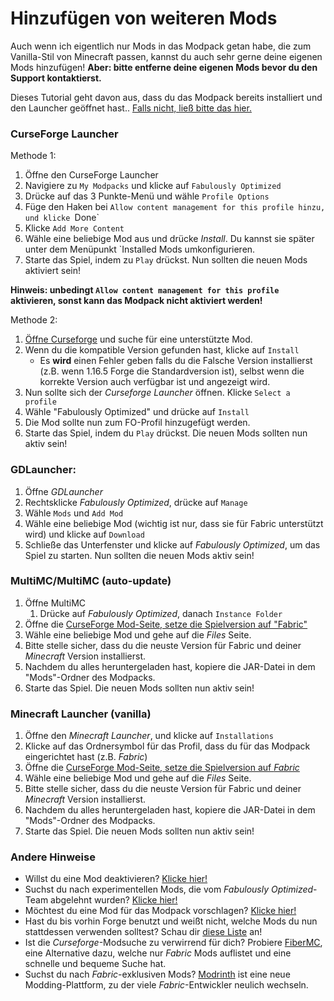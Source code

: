 # Hinzufügen von weiteren Mods

Auch wenn ich eigentlich nur Mods in das Modpack getan habe, die zum Vanilla-Stil von Minecraft passen, kannst du auch sehr gerne deine eigenen Mods hinzufügen! **Aber: bitte entferne deine eigenen Mods bevor du den Support kontaktierst.**

Dieses Tutorial geht davon aus, dass du das Modpack bereits installiert und den Launcher geöffnet hast.. [Falls nicht, ließ bitte das hier.](einrichtung.md)

### CurseForge Launcher

Methode 1:

1. Öffne den CurseForge Launcher
2. Navigiere zu `My Modpacks` und klicke auf `Fabulously Optimized`
3. Drücke auf das 3 Punkte-Menü und wähle `Profile Options`
4. Füge den Haken bei `Allow content management for this profile hinzu, und klicke `Done`
5. Klicke `Add More Content`
6. Wähle eine beliebige Mod aus und drücke *Install*. Du kannst sie später unter dem Menüpunkt `Installed Mods umkonfigurieren.
7. Starte das Spiel, indem zu `Play` drückst. Nun sollten die neuen Mods aktiviert sein!

**Hinweis: unbedingt `Allow content management for this profile` aktivieren, sonst kann das Modpack nicht aktiviert werden!**

Methode 2:

1. [Öffne Curseforge](https://www.curseforge.com/minecraft/mc-mods?filter-game-version=2020709689%3A7499\&filter-sort=4) und suche für eine unterstützte Mod.
2. Wenn du die kompatible Version gefunden hast, klicke auf `Install`
   * Es **wird** einen Fehler geben falls du die Falsche Version installierst (z.B. wenn 1.16.5 Forge die Standardversion ist), selbst wenn die korrekte Version auch verfügbar ist und angezeigt wird.
3. Nun sollte sich der *Curseforge Launcher* öffnen. Klicke `Select a profile`
4. Wähle "Fabulously Optimized" und drücke auf `Install`
5. Die Mod sollte nun zum FO-Profil hinzugefügt werden.
6. Starte das Spiel, indem du `Play` drückst. Die neuen Mods sollten nun aktiv sein!

### GDLauncher:

1. Öffne *GDLauncher*
2. Rechtsklicke *Fabulously Optimized*, drücke auf `Manage`
3. Wähle `Mods` und `Add Mod`
4. Wähle eine beliebige Mod (wichtig ist nur, dass sie für Fabric unterstützt wird) und klicke auf `Download`
5. Schließe das Unterfenster und klicke auf *Fabulously Optimized*, um das Spiel zu starten. Nun sollten die neuen Mods aktiv sein!

### MultiMC/MultiMC (auto-update)

1. Öffne MultiMC
   1. Drücke auf *Fabulously Optimized*, danach `Instance Folder`
2. Öffne die [CurseForge Mod-Seite, setze die Spielversion auf "Fabric"](https://www.curseforge.com/minecraft/mc-mods?filter-game-version=2020709689:7499)
3. Wähle eine beliebige Mod und gehe auf die *Files* Seite.
4. Bitte stelle sicher, dass du die neuste Version für Fabric und deiner *Minecraft* Version installierst.
5. Nachdem du alles heruntergeladen hast, kopiere die JAR-Datei in dem "Mods"-Ordner des Modpacks.
6. Starte das Spiel. Die neuen Mods sollten nun aktiv sein!

### Minecraft Launcher (vanilla)

1. Öffne den *Minecraft Launcher*, und klicke auf `Installations`
2. Klicke auf das Ordnersymbol für das Profil, dass du für das Modpack eingerichtet hast (z.B. *Fabric*)
3. Öffne die [CurseForge Mod-Seite, setze die Spielversion auf *Fabric*](https://www.curseforge.com/minecraft/mc-mods?filter-game-version=2020709689:7499)
4. Wähle eine beliebige Mod und gehe auf die *Files* Seite.
5. Bitte stelle sicher, dass du die neuste Version für Fabric und deiner *Minecraft* Version installierst.
6. Nachdem du alles heruntergeladen hast, kopiere die JAR-Datei in dem "Mods"-Ordner des Modpacks.
7. Starte das Spiel. Die neuen Mods sollten nun aktiv sein!

### Andere Hinweise

* Willst du eine Mod deaktivieren? [Klicke hier!](mods-deaktivieren.md)
* Suchst du nach experimentellen Mods, die vom *Fabulously Optimized*-Team abgelehnt wurden? [Klicke hier!](https://github.com/Fabulously-Optimized/fabulously-optimized/issues?q=is%3Aissue+label%3Arejected+is%3Aclosed+label%3Amod)
* Möchtest du eine Mod für das Modpack vorschlagen? [Klicke hier!](https://github.com/Fabulously-Optimized/fabulously-optimized/issues)
* Hast du bis vorhin Forge benutzt und weißt nicht, welche Mods du nun stattdessen verwenden solltest? Schau dir [diese Liste](https://gist.github.com/TrueCP6/4853f15015b210fd3b1e210e9e485f83#file-forge-to-fabric-ports-md) an!
* Ist die *Curseforge*-Modsuche zu verwirrend für dich? Probiere [FiberMC](https://fibermc.com), eine Alternative dazu, welche nur *Fabric* Mods auflistet und eine schnelle und bequeme Suche hat.
* Suchst du nach *Fabric*-exklusiven Mods? [Modrinth](https://modrinth.com/mods?q=\&f=categories%3Afabric) ist eine neue Modding-Plattform, zu der viele *Fabric*-Entwickler neulich wechseln.